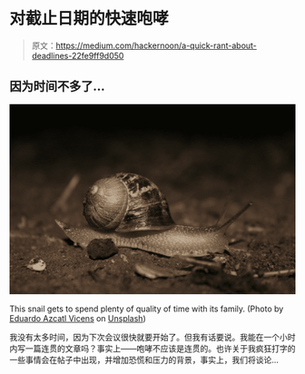 # 对截止日期的快速咆哮

> 原文：<https://medium.com/hackernoon/a-quick-rant-about-deadlines-22fe9ff9d050>

## 因为时间不多了…

![](img/eb6cf684d3508d176e8f58b054837025.png)

This snail gets to spend plenty of quality of time with its family. (Photo by [Eduardo Azcatl Vicens](https://unsplash.com/@teddy_?utm_source=medium&utm_medium=referral) on [Unsplash](https://unsplash.com?utm_source=medium&utm_medium=referral))

我没有太多时间，因为下次会议很快就要开始了。但我有话要说。我能在一个小时内写一篇连贯的文章吗？事实上——咆哮不应该是连贯的。也许关于我疯狂打字的一些事情会在帖子中出现，并增加恐慌和压力的背景，事实上，我们将谈论…